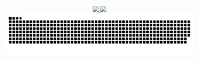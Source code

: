 <div align="center">
  <a href="https://github.com/RaphaelaSPereira">
    <img height="180em" src="https://github-readme-stats.vercel.app/api?username=RaphaelaSPereira&show_icons=true&theme=dracula&include_all_commits=true&count_private=true"/>
    <img height="180em" src="https://github-readme-stats.vercel.app/api/top-langs/?username=RaphaelaSPereira&layout=compact&langs_count=16&theme=dracula"/>
</div>
    
<picture>
  <source media="(prefers-color-scheme: dark)" srcset="https://raw.githubusercontent.com/RaphaelaSPereira/RaphaelaSPereira/output/github-contribution-grid-snake-dark.svg">
  <source media="(prefers-color-scheme: light)" srcset="https://raw.githubusercontent.com/RaphaelaSPereira/RaphaelaSPereira/output/github-contribution-grid-snake.svg">
  <img alt="github contribution grid snake animation" src="https://raw.githubusercontent.com/RaphaelaSPereira/RaphaelaSPereira/output/github-contribution-grid-snake.svg">
</picture>
